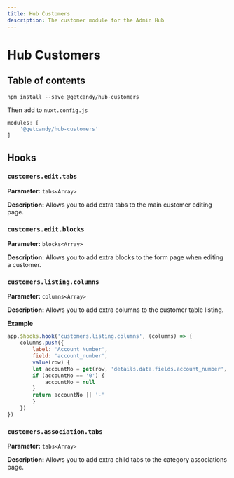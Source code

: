 ```yaml
---
title: Hub Customers
description: The customer module for the Admin Hub
---
```


# Hub Customers

## Table of contents

```
npm install --save @getcandy/hub-customers
```

Then add to `nuxt.config.js`

```javascript
modules: [
    '@getcandy/hub-customers'
]
```

## Hooks

### `customers.edit.tabs`
**Parameter:** `tabs<Array>`

**Description:** Allows you to add extra tabs to the main customer editing page.

### `customers.edit.blocks`
**Parameter:** `blocks<Array>`

**Description:** Allows you to add extra blocks to the form page when editing a customer.

### `customers.listing.columns`
**Parameter:** `columns<Array>`

**Description:** Allows you to add extra columns to the customer table listing.

**Example**

```javascript
app.$hooks.hook('customers.listing.columns', (columns) => {
    columns.push({
        label: 'Account Number',
        field: 'account_number',
        value(row) {
        let accountNo = get(row, 'details.data.fields.account_number', null);
        if (accountNo == '0') {
            accountNo = null
        }
        return accountNo || '-'
        }
    })
})
```

### `customers.association.tabs`
**Parameter:** `tabs<Array>`

**Description:** Allows you to add extra child tabs to the category associations page.
